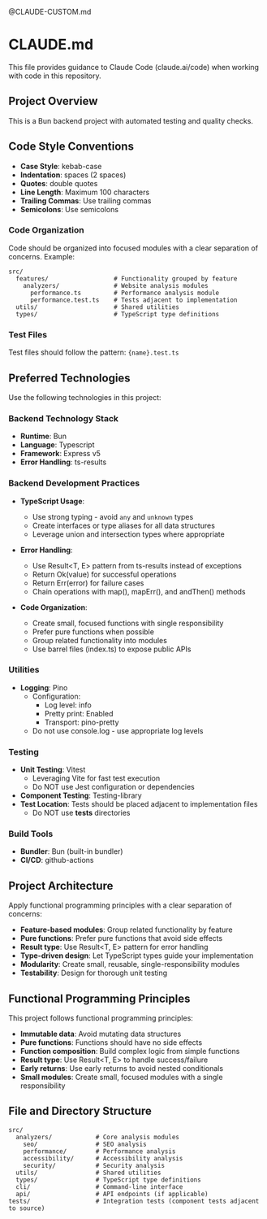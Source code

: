 @CLAUDE-CUSTOM.md
# CLAUDE.md

This file provides guidance to Claude Code (claude.ai/code) when working with code in this repository.

## Project Overview

This is a Bun backend project with automated testing and quality checks.

## Code Style Conventions

- **Case Style**: kebab-case
- **Indentation**: spaces (2 spaces)
- **Quotes**: double quotes
- **Line Length**: Maximum 100 characters
- **Trailing Commas**: Use trailing commas
- **Semicolons**: Use semicolons

### Code Organization

Code should be organized into focused modules with a clear separation of concerns.
Example:
```
src/
  features/                  # Functionality grouped by feature
    analyzers/               # Website analysis modules
      performance.ts         # Performance analysis module
      performance.test.ts    # Tests adjacent to implementation
  utils/                     # Shared utilities
  types/                     # TypeScript type definitions
```

### Test Files

Test files should follow the pattern: `{name}.test.ts`

## Preferred Technologies

Use the following technologies in this project:

### Backend Technology Stack

- **Runtime**: Bun
- **Language**: Typescript
- **Framework**: Express v5
- **Error Handling**: ts-results

### Backend Development Practices

- **TypeScript Usage**: 
  - Use strong typing - avoid `any` and `unknown` types
  - Create interfaces or type aliases for all data structures
  - Leverage union and intersection types where appropriate

- **Error Handling**:
  - Use Result<T, E> pattern from ts-results instead of exceptions
  - Return Ok(value) for successful operations
  - Return Err(error) for failure cases
  - Chain operations with map(), mapErr(), and andThen() methods

- **Code Organization**:
  - Create small, focused functions with single responsibility
  - Prefer pure functions when possible
  - Group related functionality into modules
  - Use barrel files (index.ts) to expose public APIs

### Utilities

- **Logging**: Pino
  - Configuration:
    - Log level: info
    - Pretty print: Enabled
    - Transport: pino-pretty
  - Do not use console.log - use appropriate log levels

### Testing

- **Unit Testing**: Vitest
  - Leveraging Vite for fast test execution
  - Do NOT use Jest configuration or dependencies
- **Component Testing**: Testing-library
- **Test Location**: Tests should be placed adjacent to implementation files
  - Do NOT use __tests__ directories

### Build Tools

- **Bundler**: Bun (built-in bundler)
- **CI/CD**: github-actions



## Project Architecture

Apply functional programming principles with a clear separation of concerns:

- **Feature-based modules**: Group related functionality by feature
- **Pure functions**: Prefer pure functions that avoid side effects
- **Result type**: Use Result<T, E> pattern for error handling
- **Type-driven design**: Let TypeScript types guide your implementation
- **Modularity**: Create small, reusable, single-responsibility modules
- **Testability**: Design for thorough unit testing


## Functional Programming Principles

This project follows functional programming principles:

- **Immutable data**: Avoid mutating data structures
- **Pure functions**: Functions should have no side effects
- **Function composition**: Build complex logic from simple functions
- **Result type**: Use Result<T, E> to handle success/failure
- **Early returns**: Use early returns to avoid nested conditionals
- **Small modules**: Create small, focused modules with a single responsibility


## File and Directory Structure

```
src/
  analyzers/            # Core analysis modules
    seo/                # SEO analysis
    performance/        # Performance analysis
    accessibility/      # Accessibility analysis
    security/           # Security analysis
  utils/                # Shared utilities
  types/                # TypeScript type definitions
  cli/                  # Command-line interface
  api/                  # API endpoints (if applicable)
tests/                  # Integration tests (component tests adjacent to source)
```


